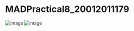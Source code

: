 # MADPractical8_20012011179

![image](https://user-images.githubusercontent.com/111722360/201082034-29dcc6dc-881a-48db-a1c9-478c3e61aeb5.png)
![image](https://user-images.githubusercontent.com/111722360/201082074-617a44d4-6544-460c-b17a-f6f1a6a28fcd.png)

